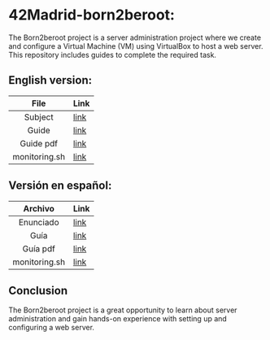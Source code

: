 # 42Madrid-born2beroot:

The Born2beroot project is a server administration project where we create and configure a Virtual Machine (VM) using VirtualBox to host a web server. This repository includes guides to complete the required task.

## English version:
|File|Link|
|:---:|:---|
|Subject|[link](https://github.com/Jkutkut/42Madrid-subjects/blob/main/en.subject.pdf)|
|Guide|[link](./guide.md)|
|Guide pdf|[link](./res/pdf/guide.pdf)|
|monitoring.sh|[link](./monitoring.sh)|


## Versión en español:
|Archivo|Link|
|:---:|:---|
|Enunciado|[link](https://github.com/Jkutkut/42Madrid-subjects/blob/main/es.subject.pdf)|
|Guía|[link](./guia.md)|
|Guía pdf|[link](./res/pdf/guia.pdf)|
|monitoring.sh|[link](./monitoring.es.sh)|

## Conclusion
The Born2beroot project is a great opportunity to learn about server administration and gain hands-on experience with setting up and configuring a web server.
